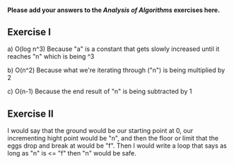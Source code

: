 #### Please add your answers to the ***Analysis of  Algorithms*** exercises here.

## Exercise I

a) O(log n^3) Because "a" is a constant that gets slowly increased
until it reaches "n" which is being ^3


b) O(n^2) Because what we're iterating through ("n") is being 
multiplied by 2


c) O(n-1) Because the end result of "n" is being subtracted 
by 1

## Exercise II

I would say that the ground would be our starting point at 0, our
incrementing hight point would be "n", and then the floor or limit
that the eggs drop and break at would be "f". Then I would write 
a loop that says as long as "n" is <= "f" then "n" would be safe.
